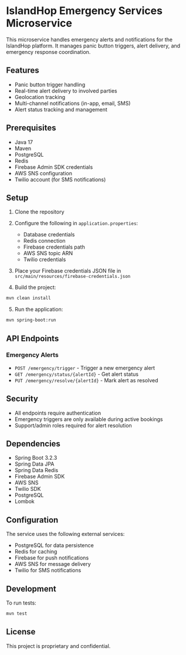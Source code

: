 # IslandHop Emergency Services Microservice

This microservice handles emergency alerts and notifications for the IslandHop platform. It manages panic button triggers, alert delivery, and emergency response coordination.

## Features

- Panic button trigger handling
- Real-time alert delivery to involved parties
- Geolocation tracking
- Multi-channel notifications (in-app, email, SMS)
- Alert status tracking and management

## Prerequisites

- Java 17
- Maven
- PostgreSQL
- Redis
- Firebase Admin SDK credentials
- AWS SNS configuration
- Twilio account (for SMS notifications)

## Setup

1. Clone the repository
2. Configure the following in `application.properties`:
   - Database credentials
   - Redis connection
   - Firebase credentials path
   - AWS SNS topic ARN
   - Twilio credentials

3. Place your Firebase credentials JSON file in `src/main/resources/firebase-credentials.json`

4. Build the project:
```bash
mvn clean install
```

5. Run the application:
```bash
mvn spring-boot:run
```

## API Endpoints

### Emergency Alerts

- `POST /emergency/trigger` - Trigger a new emergency alert
- `GET /emergency/status/{alertId}` - Get alert status
- `PUT /emergency/resolve/{alertId}` - Mark alert as resolved

## Security

- All endpoints require authentication
- Emergency triggers are only available during active bookings
- Support/admin roles required for alert resolution

## Dependencies

- Spring Boot 3.2.3
- Spring Data JPA
- Spring Data Redis
- Firebase Admin SDK
- AWS SNS
- Twilio SDK
- PostgreSQL
- Lombok

## Configuration

The service uses the following external services:
- PostgreSQL for data persistence
- Redis for caching
- Firebase for push notifications
- AWS SNS for message delivery
- Twilio for SMS notifications

## Development

To run tests:
```bash
mvn test
```

## License

This project is proprietary and confidential. 